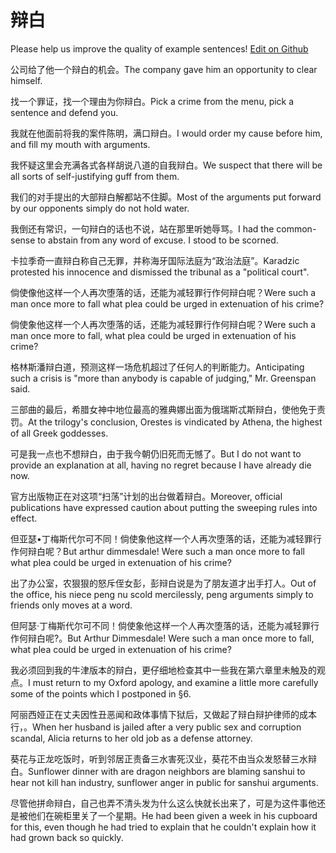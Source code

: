 # 辩白

Please help us improve the quality of example sentences! [Edit on Github](https://github.com/jiyushe/jiyu-example-sentence-source/blob/main/chinese/bianbai.md)

<p><span class="chinese">公司给了他一个辩白的机会。</span><span class="english">The company gave him an opportunity to clear himself.</span></p>

<p><span class="chinese">找一个罪证，找一个理由为你辩白。</span><span class="english">Pick a crime from the menu, pick a sentence and defend you.</span></p>

<p><span class="chinese">我就在他面前将我的案件陈明，满口辩白。</span><span class="english">I would order my cause before him, and fill my mouth with arguments.</span></p>

<p><span class="chinese">我怀疑这里会充满各式各样胡说八道的自我辩白。</span><span class="english">We suspect that there will be all sorts of self-justifying guff from them.</span></p>

<p><span class="chinese">我们的对手提出的大部辩白解都站不住脚。</span><span class="english">Most of the arguments put forward by our opponents simply do not hold water.</span></p>

<p><span class="chinese">我倒还有常识，一句辩白的话也不说，站在那里听她辱骂。</span><span class="english">I had the common-sense to abstain from any word of excuse. I stood to be scorned.</span></p>

<p><span class="chinese">卡拉季奇一直辩白称自己无罪，并称海牙国际法庭为“政治法庭”。</span><span class="english">Karadzic protested his innocence and dismissed the tribunal as a "political court".</span></p>

<p><span class="chinese">倘使像他这样一个人再次堕落的话，还能为减轻罪行作何辩白呢？</span><span class="english">Were such a man once more to fall what plea could be urged in extenuation of his crime?</span></p>

<p><span class="chinese">倘使象他这样一个人再次堕落的话，还能为减轻罪行作何辩白呢？</span><span class="english">Were such a man once more to fall, what plea could be urged in extenuation of his crime?</span></p>

<p><span class="chinese">格林斯潘辩白道，预测这样一场危机超过了任何人的判断能力。</span><span class="english">Anticipating such a crisis is "more than anybody is capable of judging," Mr. Greenspan said.</span></p>

<p><span class="chinese">三部曲的最后，希腊女神中地位最高的雅典娜出面为俄瑞斯忒斯辩白，使他免于责罚。</span><span class="english">At the trilogy's conclusion, Orestes is vindicated by Athena, the highest of all Greek goddesses.</span></p>

<p><span class="chinese">可是我一点也不想辩白，由于我今朝仍旧死而无憾了。</span><span class="english">But I do not want to provide an explanation at all, having no regret because I have already die now.</span></p>

<p><span class="chinese">官方出版物正在对这项“扫荡”计划的出台做着辩白。</span><span class="english">Moreover, official publications have expressed caution about putting the sweeping rules into effect.</span></p>

<p><span class="chinese">但亚瑟•丁梅斯代尔可不同！倘使象他这样一个人再次堕落的话，还能为减轻罪行作何辩白呢？</span><span class="english">But arthur dimmesdale! Were such a man once more to fall what plea could be urged in extenuation of his crime?</span></p>

<p><span class="chinese">出了办公室，农狠狠的怒斥侄女彭，彭辩白说是为了朋友道才出手打人。</span><span class="english">Out of the office, his niece peng nu scold mercilessly, peng arguments simply to friends only moves at a word.</span></p>

<p><span class="chinese">但阿瑟·丁梅斯代尔可不同！倘使象他这样一个人再次堕落的话，还能为减轻罪行作何辩白呢?。</span><span class="english">But Arthur Dimmesdale! Were such a man once more to fall, what plea could be urged in extenuation of his crime?</span></p>

<p><span class="chinese">我必须回到我的牛津版本的辩白，更仔细地检查其中一些我在第六章里未触及的观点。</span><span class="english">I must return to my Oxford apology, and examine a little more carefully some of the points which I postponed in §6.</span></p>

<p><span class="chinese">阿丽西娅正在丈夫因性丑恶闻和政体事情下狱后，又做起了辩白辩护律师的成本行，。</span><span class="english">When her husband is jailed after a very public sex and corruption scandal, Alicia returns to her old job as a defense attorney.</span></p>

<p><span class="chinese">葵花与正龙吃饭时，听到邻居正责备三水害死汉业，葵花不由当众发怒替三水辩白。</span><span class="english">Sunflower dinner with are dragon neighbors are blaming sanshui to hear not kill han industry, sunflower anger in public for sanshui arguments.</span></p>

<p><span class="chinese">尽管他拼命辩白，自己也弄不清头发为什么这么快就长出来了，可是为这件事他还是被他们在碗柜里关了一个星期。</span><span class="english">He had been given a week in his cupboard for this, even though he had tried to explain that he couldn't explain how it had grown back so quickly.</span></p>

